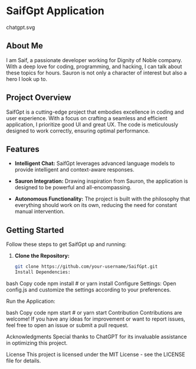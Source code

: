 # SaifGpt Application

chatgpt.svg

## About Me

I am Saif, a passionate developer working for Dignity of Noble company. With a deep love for coding, programming, and hacking, I can talk about these topics for hours. Sauron is not only a character of interest but also a hero I look up to.

## Project Overview

SaifGpt is a cutting-edge project that embodies excellence in coding and user experience. With a focus on crafting a seamless and efficient application, I prioritize good UI and great UX. The code is meticulously designed to work correctly, ensuring optimal performance.

## Features

- **Intelligent Chat:** SaifGpt leverages advanced language models to provide intelligent and context-aware responses.
- **Sauron Integration:** Drawing inspiration from Sauron, the application is designed to be powerful and all-encompassing.

- **Autonomous Functionality:** The project is built with the philosophy that everything should work on its own, reducing the need for constant manual intervention.

## Getting Started

Follow these steps to get SaifGpt up and running:

1. **Clone the Repository:**
   ```bash
   git clone https://github.com/your-username/SaifGpt.git
   Install Dependencies:
   ```

bash
Copy code
npm install # or yarn install
Configure Settings:
Open config.js and customize the settings according to your preferences.

Run the Application:

bash
Copy code
npm start # or yarn start
Contribution
Contributions are welcome! If you have any ideas for improvement or want to report issues, feel free to open an issue or submit a pull request.

Acknowledgments
Special thanks to ChatGPT for its invaluable assistance in optimizing this project.

License
This project is licensed under the MIT License - see the LICENSE file for details.
